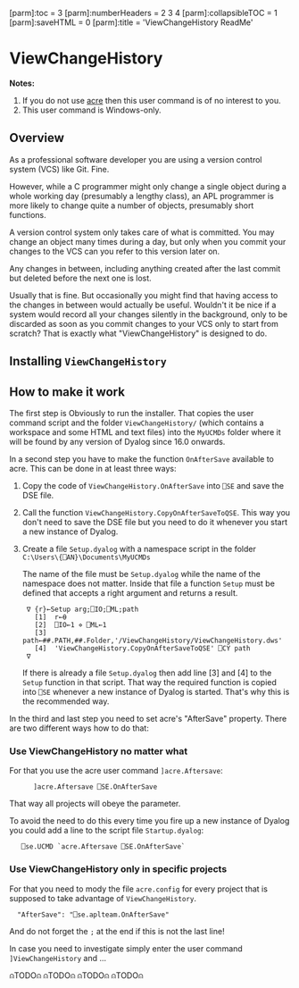 [parm]:toc            = 3
[parm]:numberHeaders  = 2 3 4
[parm]:collapsibleTOC = 1
[parm]:saveHTML       = 0
[parm]:title          = 'ViewChangeHistory ReadMe'


# ViewChangeHistory

**Notes:** 

1. If you do not use [acre](https://github.com/the-carlisle-group/Acre-Desktop "Link acre on GitHub") then this user command is of no interest to you.
2. This user command is Windows-only.

## Overview

As a professional software developer you are using a version control system (VCS) like Git. Fine.

However, while a C programmer might only change a single object during a whole working day (presumably a lengthy class), an APL programmer is more likely to change quite a number of objects, presumably short functions.

A version control system only takes care of what is committed. You may change an object many times during a day, but only when you commit your changes to the VCS can you refer to this version later on.

Any changes in between, including anything created after the last commit but deleted before the next one is lost.

Usually that is fine. But occasionally you might find that having access to the changes in between would actually be useful. Wouldn't it be nice if a system would record all your changes silently in the background, only to be discarded as soon as you commit changes to your VCS only to start from scratch? That is exactly what "ViewChangeHistory" is designed to do.

## Installing `ViewChangeHistory`

## How to make it work

The first step is Obviously to run the installer. That copies the user command script and the folder `ViewChangeHistory/` (which contains a workspace and some HTML and text files) into the `MyUCMDs` folder where it will be found by any version of Dyalog since 16.0 onwards.

In a second step you have to make the function `OnAfterSave` available to acre. This can be done in at least three ways:

1. Copy the code of `ViewChangeHistory.OnAfterSave` into `⎕SE` and save the DSE file.
2. Call the function `ViewChangeHistory.CopyOnAfterSaveToQSE`. This way you don't need to save the DSE file but you need to do it whenever you start a new instance of Dyalog.
3. Create a file `Setup.dyalog` with a namespace script in the folder `C:\Users\{⎕AN}\Documents\MyUCMDs` 

   The name of the file must be `Setup.dyalog` while the name of the namespace does not matter. Inside that file a function `Setup` must be defined that accepts a right argument and returns a result.

   ```
    ∇ {r}←Setup arg;⎕IO;⎕ML;path
      [1]  r←⍬
      [2]  ⎕IO←1 ⋄ ⎕ML←1
      [3]  path←##.PATH,##.Folder,'/ViewChangeHistory/ViewChangeHistory.dws'
      [4]  'ViewChangeHistory.CopyOnAfterSaveToQSE' ⎕CY path
    ∇
   ```

   If there is already a file `Setup.dyalog` then add line [3] and [4] to the `Setup` function in that script.
   That way the required function is copied into `⎕SE` whenever a new instance of Dyalog is started. That's why this is the recommended way.

In the third and last step you need to set acre's "AfterSave" property. There are two different ways how to do that:

### Use ViewChangeHistory no matter what

For that you use the acre user command `]acre.Aftersave`:

```
      ]acre.Aftersave ⎕SE.OnAfterSave
```

That way all projects will obeye the parameter.

To avoid the need to do this every time you fire up a new instance of Dyalog you could add a line to the script file `Startup.dyalog`:

```
   ⎕se.UCMD `acre.Aftersave ⎕SE.OnAfterSave`
```

### Use ViewChangeHistory only in specific projects

For that you need to mody the file `acre.config` for every project that is supposed to take advantage of `ViewChangeHistory`.

```
  "AfterSave": "⎕se.aplteam.OnAfterSave"
```

And do not forget the `;` at the end if this is not the last line!
    

In case you need to investigate simply enter the user command `]ViewChangeHistory` and ...

⍝TODO⍝  ⍝TODO⍝  ⍝TODO⍝  ⍝TODO⍝ 